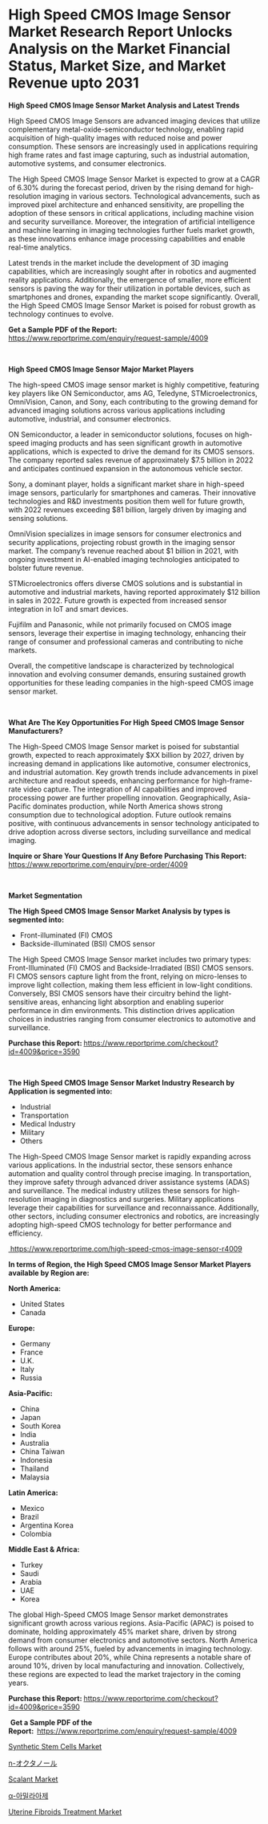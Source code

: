<p><h1>High Speed CMOS Image Sensor Market Research Report Unlocks Analysis on the Market Financial Status, Market Size, and Market Revenue upto 2031</h1></p><p><strong>High Speed CMOS Image Sensor Market Analysis and Latest Trends</strong></p>
<p><p>High Speed CMOS Image Sensors are advanced imaging devices that utilize complementary metal-oxide-semiconductor technology, enabling rapid acquisition of high-quality images with reduced noise and power consumption. These sensors are increasingly used in applications requiring high frame rates and fast image capturing, such as industrial automation, automotive systems, and consumer electronics.</p><p>The High Speed CMOS Image Sensor Market is expected to grow at a CAGR of 6.30% during the forecast period, driven by the rising demand for high-resolution imaging in various sectors. Technological advancements, such as improved pixel architecture and enhanced sensitivity, are propelling the adoption of these sensors in critical applications, including machine vision and security surveillance. Moreover, the integration of artificial intelligence and machine learning in imaging technologies further fuels market growth, as these innovations enhance image processing capabilities and enable real-time analytics. </p><p>Latest trends in the market include the development of 3D imaging capabilities, which are increasingly sought after in robotics and augmented reality applications. Additionally, the emergence of smaller, more efficient sensors is paving the way for their utilization in portable devices, such as smartphones and drones, expanding the market scope significantly. Overall, the High Speed CMOS Image Sensor Market is poised for robust growth as technology continues to evolve.</p></p>
<p><strong>Get a Sample PDF of the Report:&nbsp;</strong> <a href="https://www.reportprime.com/enquiry/request-sample/4009">https://www.reportprime.com/enquiry/request-sample/4009</a></p>
<p>&nbsp;</p>
<p><strong>High Speed CMOS Image Sensor Major Market Players</strong></p>
<p><p>The high-speed CMOS image sensor market is highly competitive, featuring key players like ON Semiconductor, ams AG, Teledyne, STMicroelectronics, OmniVision, Canon, and Sony, each contributing to the growing demand for advanced imaging solutions across various applications including automotive, industrial, and consumer electronics.</p><p>ON Semiconductor, a leader in semiconductor solutions, focuses on high-speed imaging products and has seen significant growth in automotive applications, which is expected to drive the demand for its CMOS sensors. The company reported sales revenue of approximately $7.5 billion in 2022 and anticipates continued expansion in the autonomous vehicle sector.</p><p>Sony, a dominant player, holds a significant market share in high-speed image sensors, particularly for smartphones and cameras. Their innovative technologies and R&D investments position them well for future growth, with 2022 revenues exceeding $81 billion, largely driven by imaging and sensing solutions.</p><p>OmniVision specializes in image sensors for consumer electronics and security applications, projecting robust growth in the imaging sensor market. The company’s revenue reached about $1 billion in 2021, with ongoing investment in AI-enabled imaging technologies anticipated to bolster future revenue.</p><p>STMicroelectronics offers diverse CMOS solutions and is substantial in automotive and industrial markets, having reported approximately $12 billion in sales in 2022. Future growth is expected from increased sensor integration in IoT and smart devices.</p><p>Fujifilm and Panasonic, while not primarily focused on CMOS image sensors, leverage their expertise in imaging technology, enhancing their range of consumer and professional cameras and contributing to niche markets.</p><p>Overall, the competitive landscape is characterized by technological innovation and evolving consumer demands, ensuring sustained growth opportunities for these leading companies in the high-speed CMOS image sensor market.</p></p>
<p>&nbsp;</p>
<p><strong>What Are The Key Opportunities For High Speed CMOS Image Sensor Manufacturers?</strong></p>
<p><p>The High-Speed CMOS Image Sensor market is poised for substantial growth, expected to reach approximately $XX billion by 2027, driven by increasing demand in applications like automotive, consumer electronics, and industrial automation. Key growth trends include advancements in pixel architecture and readout speeds, enhancing performance for high-frame-rate video capture. The integration of AI capabilities and improved processing power are further propelling innovation. Geographically, Asia-Pacific dominates production, while North America shows strong consumption due to technological adoption. Future outlook remains positive, with continuous advancements in sensor technology anticipated to drive adoption across diverse sectors, including surveillance and medical imaging.</p></p>
<p><strong>Inquire or Share Your Questions If Any Before Purchasing This Report:</strong> <a href="https://www.reportprime.com/enquiry/pre-order/4009">https://www.reportprime.com/enquiry/pre-order/4009</a></p>
<p>&nbsp;</p>
<p><strong>Market Segmentation</strong></p>
<p><strong>The High Speed CMOS Image Sensor Market Analysis by types is segmented into:</strong></p>
<p><ul><li>Front-illuminated (FI) CMOS</li><li>Backside-illuminated (BSI) CMOS sensor</li></ul></p>
<p><p>The High Speed CMOS Image Sensor market includes two primary types: Front-Illuminated (FI) CMOS and Backside-Irradiated (BSI) CMOS sensors. FI CMOS sensors capture light from the front, relying on micro-lenses to improve light collection, making them less efficient in low-light conditions. Conversely, BSI CMOS sensors have their circuitry behind the light-sensitive areas, enhancing light absorption and enabling superior performance in dim environments. This distinction drives application choices in industries ranging from consumer electronics to automotive and surveillance.</p></p>
<p><strong>Purchase this Report:&nbsp;</strong><a href="https://www.reportprime.com/checkout?id=4009&price=3590">https://www.reportprime.com/checkout?id=4009&price=3590</a></p>
<p>&nbsp;</p>
<p><strong>The High Speed CMOS Image Sensor Market Industry Research by Application is segmented into:</strong></p>
<p><ul><li>Industrial</li><li>Transportation</li><li>Medical Industry</li><li>Military</li><li>Others</li></ul></p>
<p><p>The High-Speed CMOS Image Sensor market is rapidly expanding across various applications. In the industrial sector, these sensors enhance automation and quality control through precise imaging. In transportation, they improve safety through advanced driver assistance systems (ADAS) and surveillance. The medical industry utilizes these sensors for high-resolution imaging in diagnostics and surgeries. Military applications leverage their capabilities for surveillance and reconnaissance. Additionally, other sectors, including consumer electronics and robotics, are increasingly adopting high-speed CMOS technology for better performance and efficiency.</p></p>
<p><a href="https://www.reportprime.com/high-speed-cmos-image-sensor-r4009">&nbsp;https://www.reportprime.com/high-speed-cmos-image-sensor-r4009</a></p>
<p><strong>In terms of Region, the High Speed CMOS Image Sensor Market Players available by Region are:</strong></p>
<p>
    <p> <strong> North America: </strong>
        <ul>
            <li>United States</li>
            <li>Canada</li>
        </ul>
        </p> 
    <p> <strong> Europe: </strong>
        <ul>
            <li>Germany</li>
            <li>France</li>
            <li>U.K.</li>
            <li>Italy</li>
            <li>Russia</li>
        </ul>
        </p> 
    <p> <strong> Asia-Pacific: </strong>
        <ul>
            <li>China</li>
            <li>Japan</li>
            <li>South Korea</li>
            <li>India</li>
            <li>Australia</li>
            <li>China Taiwan</li>
            <li>Indonesia</li>
            <li>Thailand</li>
            <li>Malaysia</li>
        </ul>
        </p> 
    <p> <strong> Latin America: </strong>
        <ul>
            <li>Mexico</li>
            <li>Brazil</li>
            <li>Argentina Korea</li>
            <li>Colombia</li>
        </ul>
        </p> 
    <p> <strong> Middle East & Africa: </strong>
        <ul>
            <li>Turkey</li>
            <li>Saudi</li>
            <li>Arabia</li>
            <li>UAE</li>
            <li>Korea</li>
        </ul>
    </p>
    </p>
<p><p>The global High-Speed CMOS Image Sensor market demonstrates significant growth across various regions. Asia-Pacific (APAC) is poised to dominate, holding approximately 45% market share, driven by strong demand from consumer electronics and automotive sectors. North America follows with around 25%, fueled by advancements in imaging technology. Europe contributes about 20%, while China represents a notable share of around 10%, driven by local manufacturing and innovation. Collectively, these regions are expected to lead the market trajectory in the coming years.</p></p>
<p><strong>Purchase this Report: </strong><a href="https://www.reportprime.com/checkout?id=4009&price=3590">https://www.reportprime.com/checkout?id=4009&price=3590</a></p>
<p>&nbsp;<strong>Get a Sample PDF of the Report:&nbsp;&nbsp;</strong><a href="https://www.reportprime.com/enquiry/request-sample/4009">https://www.reportprime.com/enquiry/request-sample/4009</a></p>
<p><strong></strong></p>
<p><p><a href="https://medium.com/@tankuser238_5568/the-global-synthetic-stem-cells-market-is-at-the-forefront-of-innovation-driving-rapid-industry-999fd8084e78">Synthetic Stem Cells Market</a></p><p><a href="https://medium.com/@ewellklocko_37130/%E5%B8%82%E5%A0%B4%E4%BA%88%E6%B8%AC-%E3%82%B0%E3%83%AD%E3%83%BC%E3%83%90%E3%83%ABn-%E3%82%AA%E3%82%AF%E3%82%BF%E3%83%8E%E3%83%BC%E3%83%AB%E3%81%AE%E3%83%88%E3%83%AC%E3%83%B3%E3%83%89%E3%81%A8%E5%BD%B1%E9%9F%BF%E5%88%86%E6%9E%90-2024%E5%B9%B4-2031%E5%B9%B4-%E3%82%A2%E3%83%97%E3%83%AA%E3%82%B1%E3%83%BC%E3%82%B7%E3%83%A7%E3%83%B3%E5%88%A5-%E5%8C%96%E5%AD%A6%E4%B8%AD%E9%96%93%E4%BD%93-%E5%8C%96%E7%B2%A7%E5%93%81-%E9%A3%9F%E5%93%81-%E3%81%9D%E3%81%AE%E4%BB%96-%E3%81%8A%E3%82%88%E3%81%B3%E3%82%BF%E3%82%A4%E3%83%97%E5%88%A5-%E5%B7%A5%E6%A5%AD%E7%94%A8%E3%82%B0%E3%83%AC%E3%83%BC%E3%83%89-%E9%A3%9F%E5%93%81%E3%82%B0%E3%83%AC%E3%83%BC%E3%83%89-%E3%81%9D%E3%81%AE%E4%BB%96-a0dd15256202">n-オクタノール</a></p><p><a href="https://issuu.com/reportprime-2/docs/scalant-market-size-2030.pptx_813efdfaf5f6bf">Scalant Market</a></p><p><a href="https://medium.com/@coremtymerich56566/%CE%B1-amylase-market-%EC%9D%98-%EA%B8%80%EB%A1%9C%EB%B2%8C-%EC%8B%9C%EC%9E%A5-%EA%B0%9C%EC%9A%94%EB%8A%94-%EC%A0%84-%EC%84%B8%EA%B3%84-%EB%B0%8F-%EC%A3%BC%EC%9A%94-%EC%8B%9C%EC%9E%A5%EC%9D%98-%EC%82%B0%EC%97%85%EC%97%90-%EC%98%81%ED%96%A5%EC%9D%84-%EB%AF%B8%EC%B9%98%EB%8A%94-%EC%A3%BC%EC%9A%94-%ED%8A%B8%EB%A0%8C%EB%93%9C%EC%97%90-%EB%8C%80%ED%95%9C-%EB%8F%85%ED%8A%B9%ED%95%9C-%EA%B4%80%EC%A0%90%EC%9D%84-%EC%A0%9C%EA%B3%B5%ED%95%A9%EB%8B%88%EB%8B%A4-6cb7f08d1d77">α-아밀라아제</a></p><p><a href="https://medium.com/@tankuser238_5568/global-uterine-fibroids-treatment-market-opportunities-and-forecast-for-period-from-2024-to-2031-8e796fddc3da">Uterine Fibroids Treatment Market</a></p></p>